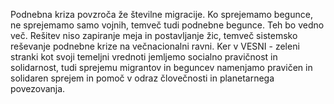 Podnebna kriza povzroča že številne migracije. Ko sprejemamo begunce, ne sprejemamo samo vojnih, temveč tudi podnebne begunce. Teh bo vedno več. Rešitev niso zapiranje meja in postavljanje žic, temveč sistemsko reševanje podnebne krize na večnacionalni ravni. Ker v VESNI - zeleni stranki kot svoji temeljni vrednoti jemljemo socialno pravičnost in solidarnost, tudi sprejemu migrantov in beguncev namenjamo pravičen in solidaren sprejem in pomoč v odraz človečnosti in planetarnega povezovanja.
